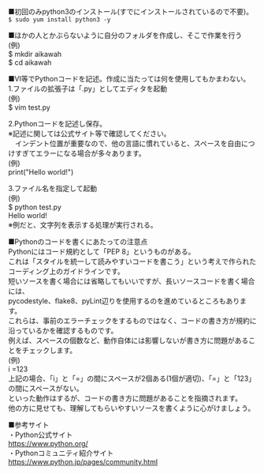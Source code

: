 ■初回のみpython3のインストール(すでにインストールされているので不要)。  
`$ sudo yum install python3 -y`  

■ほかの人とかぶらないように自分のフォルダを作成し、そこで作業を行う  
(例)  
$ mkdir aikawah  
$ cd aikawah  
  
■VI等でPythonコードを記述。作成に当たっては何を使用してもかまわない。  
1.ファイルの拡張子は「.py」としてエディタを起動  
(例)  
$ vim test.py  
  
2.Pythonコードを記述し保存。  
※記述に関しては公式サイト等で確認してください。  
　インデント位置が重要なので、他の言語に慣れていると、スペースを自由につけすぎてエラーになる場合が多々あります。  
(例)  
print("Hello world!")  
  
3.ファイル名を指定して起動  
(例)  
$ python test.py  
Hello world!  
※例だと、文字列を表示する処理が実行される。  
  
■Pythonのコードを書くにあたっての注意点  
Pythonにはコード規約として「PEP 8」というものがある。  
これは「スタイルを統一して読みやすいコードを書こう」という考えで作られたコーディング上のガイドラインです。  
短いソースを書く場合には省略してもいいですが、長いソースコードを書く場合には、  
pycodestyle、flake8、pyLint辺りを使用するのを進めているところもあります。  
これらは、事前のエラーチェックをするものではなく、コードの書き方が規約に沿っているかを確認するものです。  
例えば、スペースの個数など、動作自体には影響しないが書き方に問題があることをチェックします。  
(例)  
i  =123  
上記の場合、「i」と「=」の間にスペースが2個ある(1個が適切)、「=」と「123」の間にスペースがない。  
といった動作はするが、コードの書き方に問題があることを指摘されます。  
他の方に見せても、理解してもらいやすいソースを書くように心がけましょう。

■参考サイト  
・Python公式サイト  
https://www.python.org/  
・Pythonコミュニティ紹介サイト  
https://www.python.jp/pages/community.html  
